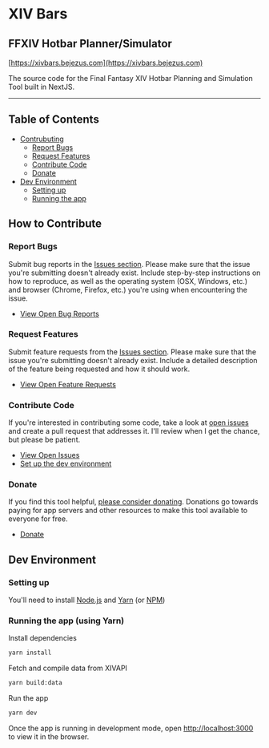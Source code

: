 # XIV Bars
## FFXIV Hotbar Planner/Simulator

[https://xivbars.bejezus.com](https://xivbars.bejezus.com)

The source code for the Final Fantasy XIV Hotbar Planning and Simulation Tool built in NextJS.

---

## Table of Contents

- [Contrubuting](#contributing)
  - [Report Bugs](#report-bugs)
  - [Request Features](#request-features)
  - [Contribute Code](#contribute-code)
  - [Donate](#donate)
- [Dev Environment](#dev-environment)
  - [Setting up](#setting-up)
  - [Running the app](#running-the-app)

## How to Contribute

### Report Bugs

Submit bug reports in the [Issues section](https://github.com/bdejesus/xiv-bars/issues). Please make sure that the issue you're submitting doesn't already exist. Include step-by-step instructions on how to reproduce, as well as the operating system (OSX, Windows, etc.) and browser (Chrome, Firefox, etc.) you're using when encountering the issue.

* [View Open Bug Reports](https://github.com/bdejesus/xiv-bars/issues?q=is%3Aopen+is%3Aissue+label%3Abug)

### Request Features

Submit feature requests from the [Issues section](https://github.com/bdejesus/xiv-bars/issues). Please make sure that the issue you're submitting doesn't already exist. Include a detailed description of the feature being requested and how it should work.

* [View Open Feature Requests](https://github.com/bdejesus/xiv-bars/issues?q=is%3Aopen+is%3Aissue+label%3A%22feature+request%22)

### Contribute Code

If you're interested in contributing some code, take a look at [open issues](https://github.com/bdejesus/xiv-bars/issues) and create a pull request that addresses it. I'll review when I get the chance, but please be patient.

* [View Open Issues](https://github.com/bdejesus/xiv-bars/issues)
* [Set up the dev environment](#dev-environment)

### Donate

If you find this tool helpful, [please consider donating](https://www.buymeacoffee.com/bejezus). Donations go towards paying for app servers and other resources to make this tool available to everyone for free.

* [Donate](https://www.buymeacoffee.com/bejezus)

## Dev Environment

### Setting up

You'll need to install [Node.js](https://nodejs.org/) and [Yarn](https://yarnpkg.com/) (or [NPM](https://docs.npmjs.com/downloading-and-installing-node-js-and-npm))

### Running the app (using Yarn)

Install dependencies

```bash
yarn install
```

Fetch and compile data from XIVAPI
```bash
yarn build:data
```

Run the app

```bash
yarn dev
```

Once the app is running in development mode, open [http://localhost:3000](http://localhost:5000) to view it in the browser.

